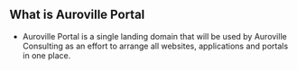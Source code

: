 ## What is Auroville Portal
- Auroville Portal is a single landing domain that will be used by Auroville Consulting as an effort to arrange all websites, applications and portals in one place.